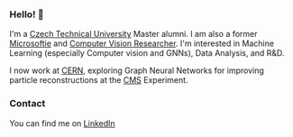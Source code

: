 ### Hello! 👋
I'm a [Czech Technical University](https://intranet.fel.cvut.cz/en/) Master alumni. I am also a former [Microsoftie](https://www.microsoft.com/en-us) and [Computer Vision Researcher](https://cmp.felk.cvut.cz/new_pages/). I'm interested in Machine Learning (especially Computer vision and GNNs), Data Analysis, and R&D. 

I now work at [CERN](https://home.web.cern.ch/), exploring Graph Neural Networks for improving particle reconstructions at the [CMS](https://home.cern/science/experiments/cms) Experiment.

### Contact

You can find me on [LinkedIn](https://www.linkedin.com/in/jekaterina-jaroslavceva-239766168/)
